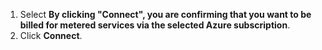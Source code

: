 1. Select **By clicking "Connect", you are confirming that you want to be billed for metered services via the selected Azure subscription**.
1. Click **Connect**.
